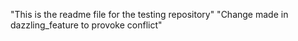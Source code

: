 "This is the readme file for the testing repository"
"Change made in dazzling_feature to provoke conflict"